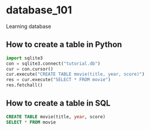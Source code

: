 # database_101
Learning database

## How to create a table in Python
```Python
import sqlite3
con = sqlite3.connect("tutorial.db")
cur = con.cursor()
cur.execute("CREATE TABLE movie(title, year, score)")
res = cur.execute("SELECT * FROM movie")
res.fetchall()
```

## How to create a table in SQL
```SQL
CREATE TABLE movie(title, year, score)
SELECT * FROM movie
```


